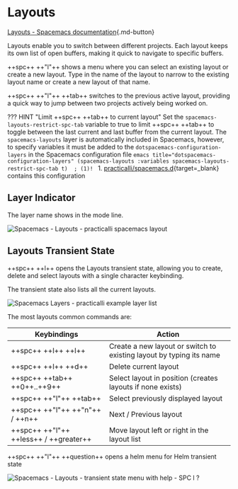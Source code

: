 # Layouts

[Layouts - Spacemacs documentation](https://github.com/syl20bnr/spacemacs/blob/develop/doc/DOCUMENTATION.org#layouts-and-workspaces){.md-button}

Layouts enable you to switch between different projects.  Each layout keeps its own list of open buffers, making it quick to navigate to specific buffers.

++spc++ ++"l"++ shows a menu where you can select an existing layout or create a new layout. Type in the name of the layout to narrow to the existing layout name or create a new layout of that name.

++spc++ ++"l"++ ++tab++ switches to the previous active layout, providing a quick way to jump between two projects actively being worked on.

??? HINT "Limit ++spc++ ++tab++  to current layout"
    Set the `spacemacs-layouts-restrict-spc-tab` variable to true to limit ++spc++ ++tab++ to toggle between the last current and last buffer from the current layout.  The `spacemacs-layouts` layer is automatically included in Spacemacs, however, to specify variables it must be added to the `dotspacemacs-configuration-layers` in the Spacemacs configuration file
    ```emacs title="dotspacemacs-configuration-layers"
    (spacemacs-layouts :variables spacemacs-layouts-restrict-spc-tab t)  ; (1)!
    ```
    1.  [practicalli/spacemacs.d](https://github.com/practicalli/spacemacs.d){target=_blank} contains this configuration


## Layer Indicator

The layer name shows in the mode line.

![Spacemacs - Layouts - practicalli spacemacs layout](https://raw.githubusercontent.com/practicalli/graphic-design/live/spacemacs/screenshots/spacemacs-modeline-layouts.png)


## Layouts Transient State

++spc++ ++l++ opens the Layouts transient state, allowing you to create, delete and select layouts with a single character keybinding.

The transient state also lists all the current layouts.

![Spacemacs Layers - practicalli example layer list](https://raw.githubusercontent.com/practicalli/graphic-design/live/spacemacs/screenshots/spacemacs-layouts-transient-state-practicalli-layouts.png)

The most layouts common commands are:

| Keybindings                            | Action                                                              |
|----------------------------------------|---------------------------------------------------------------------|
| ++spc++ ++l++ ++l++                    | Create a new layout or switch to existing layout by typing its name |
| ++spc++ ++l++ ++d++                    | Delete current layout                                               |
| ++spc++ ++tab++ ++0++..++9++           | Select layout in position (creates layouts if none exists)          |
| ++spc++ ++"l"++ ++tab++                | Select previously displayed layout                                  |
| ++spc++ ++"l"++ ++"n"++ / ++n++        | Next / Previous layout                                              |
| ++spc++ ++"l"++ ++less++ / ++greater++ | Move layout left or right in the layout list                        |

++spc++ ++"l"++ ++question++ opens a helm menu for Helm transient state

![Spacemacs - Layouts - transient state menu with help - `SPC l ?` ](https://raw.githubusercontent.com/practicalli/graphic-design/live/spacemacs/screenshots/spacemacs-layouts-transient-state-menu.png)
